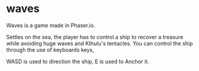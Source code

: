 # waves
Waves is a game made in Phaser.io.

Settles on the sea, the player has to control a ship to recover a treasure while avoiding huge waves and Kthulu's tentacles.
You can control the ship through the use of keyboards keys,

WASD is used to direction the ship, E is used to Anchor it.

